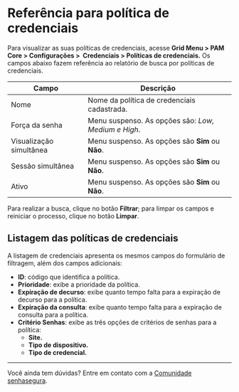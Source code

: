 # Referência para política de credenciais

Para visualizar as suas políticas de credenciais, acesse **Grid Menu > PAM Core > Configurações >  Credenciais > Políticas de credenciais.** Os campos abaixo fazem referência ao relatório de busca por políticas de credenciais.

| Campo | Descrição |
| --- | --- |
| Nome | Nome da política de credenciais cadastrada. |
| Força da senha | Menu suspenso. As opções são: *Low, Medium e High*. |
| Visualização simultânea | Menu suspenso. As opções são **Sim** ou **Não**. |
| Sessão simultânea | Menu suspenso. As opções são **Sim** ou **Não**. |
| Ativo | Menu suspenso. As opções são **Sim** ou **Não**. |

Para realizar a busca, clique no botão **Filtrar**; para limpar os campos e reiniciar o processo, clique no botão **Limpar**.

## Listagem das políticas de credenciais

A listagem de credenciais apresenta os mesmos campos do formulário de filtragem, além dos campos adicionais:
- **ID**: código que identifica a política. 
- **Prioridade**: exibe a prioridade da política.
- **Expiração de decurso**: exibe quanto tempo falta para a expiração de decurso para a política.
- **Expiração da consulta**: exibe quanto tempo falta para a expiração de consulta para a política.
- **Critério Senhas**: exibe as três opções de critérios de senhas para a política:
    - **Site.**
    - **Tipo de dispositivo.**
    - **Tipo de credencial.**

---

Você ainda tem dúvidas? Entre em contato com a [Comunidade senhasegura](https://community.senhasegura.io/).